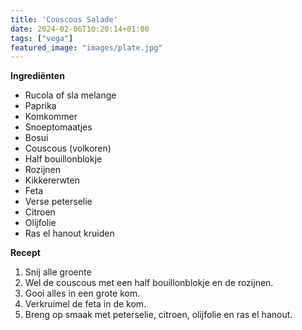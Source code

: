 ```yaml
---
title: 'Couscous Salade'
date: 2024-02-06T10:20:14+01:00
tags: ["vega"]
featured_image: "images/plate.jpg"
---
```


**Ingrediënten**
- Rucola of sla melange
- Paprika
- Komkommer
- Snoeptomaatjes
- Bosui
- Couscous (volkoren)
- Half bouillonblokje
- Rozijnen
- Kikkererwten
- Feta
- Verse peterselie
- Citroen
- Olijfolie
- Ras el hanout kruiden

**Recept**
1. Snij alle groente
2. Wel de couscous met een half bouillonblokje en de rozijnen.
3. Gooi alles in een grote kom.
4. Verkruimel de feta in de kom.
5. Breng op smaak met peterselie, citroen, olijfolie en ras el hanout.